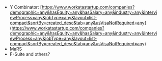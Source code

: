 - Y Combinator: [https://www.workatastartup.com/companies?demographic=any&hasEquity=any&hasSalary=any&industry=any&interviewProcess=any&jobType=any&layout=list-compact&sortBy=created_desc&tab=any&usVisaNotRequired=any](https://www.workatastartup.com/companies?demographic=any&hasEquity=any&hasSalary=any&industry=any&interviewProcess=any&jobType=any&layout=list-compact&sortBy=created_desc&tab=any&usVisaNotRequired=any)
- MaRS
- F-Suite and others?